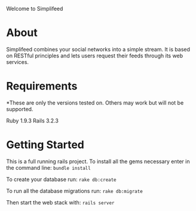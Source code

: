 Welcome to Simplifeed

About
=====

Simplifeed combines your social networks into a simple stream. It is based on RESTful principles and lets users request their feeds through its web services.

Requirements
============

*These are only the versions tested on. Others may work but will not be supported.

Ruby 1.9.3
Rails 3.2.3

Getting Started
===============

This is a full running rails project. To install all the gems necessary enter in the command line:
`bundle install`

To create your database run:
`rake db:create`

To run all the database migrations run:
`rake db:migrate`

Then start the web stack with:
`rails server`